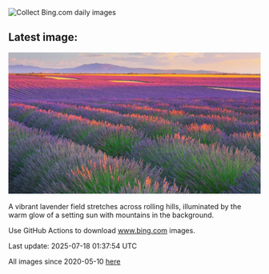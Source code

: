 ![Collect Bing.com daily images](https://github.com/counter2015/bing-daily-images/workflows/Collect%20Bing.com%20daily%20images/badge.svg)
## Latest image:
![](images/FranceLavender.jpg)

A vibrant lavender field stretches across rolling hills, illuminated by the warm glow of a setting sun with mountains in the background.

Use GitHub Actions to download www.bing.com images.

Last update: 2025-07-18 01:37:54 UTC

All images since 2020-05-10 [here](https://github.com/counter2015/bing-daily-images/tree/master/images)
